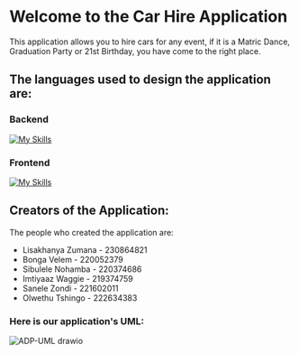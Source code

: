 # Welcome to the Car Hire Application
This application allows you to hire cars for any event, if it is a Matric Dance, Graduation Party or 21st Birthday, you have come to the right place.
## The languages used to design the application are:
### Backend
[![My Skills](https://skillicons.dev/icons?i=spring)](https://skillicons.dev)
### Frontend
[![My Skills](https://skillicons.dev/icons?i=react)](https://skillicons.dev)
## Creators of the Application:
The people who created the application are:
- Lisakhanya Zumana - 230864821
- Bonga Velem - 220052379
- Sibulele Nohamba - 220374686
- Imtiyaaz Waggie - 219374759
- Sanele Zondi - 221602011
- Olwethu Tshingo - 222634383 
### Here is our application's UML:
![ADP-UML drawio](https://github.com/user-attachments/assets/b9d124f6-d869-4c84-9e33-2c32186e9a49)

